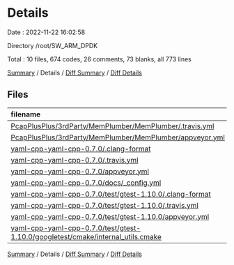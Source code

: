 # Details

Date : 2022-11-22 16:02:58

Directory /root/SW_ARM_DPDK

Total : 10 files,  674 codes, 26 comments, 73 blanks, all 773 lines

[Summary](results.md) / Details / [Diff Summary](diff.md) / [Diff Details](diff-details.md)

## Files
| filename | language | code | comment | blank | total |
| :--- | :--- | ---: | ---: | ---: | ---: |
| [PcapPlusPlus/3rdParty/MemPlumber/MemPlumber/.travis.yml](/PcapPlusPlus/3rdParty/MemPlumber/MemPlumber/.travis.yml) | YAML | 15 | 0 | 6 | 21 |
| [PcapPlusPlus/3rdParty/MemPlumber/MemPlumber/appveyor.yml](/PcapPlusPlus/3rdParty/MemPlumber/MemPlumber/appveyor.yml) | YAML | 36 | 1 | 6 | 43 |
| [yaml-cpp-yaml-cpp-0.7.0/.clang-format](/yaml-cpp-yaml-cpp-0.7.0/.clang-format) | YAML | 45 | 1 | 2 | 48 |
| [yaml-cpp-yaml-cpp-0.7.0/.travis.yml](/yaml-cpp-yaml-cpp-0.7.0/.travis.yml) | YAML | 34 | 0 | 4 | 38 |
| [yaml-cpp-yaml-cpp-0.7.0/appveyor.yml](/yaml-cpp-yaml-cpp-0.7.0/appveyor.yml) | YAML | 25 | 0 | 4 | 29 |
| [yaml-cpp-yaml-cpp-0.7.0/docs/_config.yml](/yaml-cpp-yaml-cpp-0.7.0/docs/_config.yml) | YAML | 1 | 0 | 0 | 1 |
| [yaml-cpp-yaml-cpp-0.7.0/test/gtest-1.10.0/.clang-format](/yaml-cpp-yaml-cpp-0.7.0/test/gtest-1.10.0/.clang-format) | YAML | 2 | 2 | 1 | 5 |
| [yaml-cpp-yaml-cpp-0.7.0/test/gtest-1.10.0/.travis.yml](/yaml-cpp-yaml-cpp-0.7.0/test/gtest-1.10.0/.travis.yml) | YAML | 54 | 13 | 7 | 74 |
| [yaml-cpp-yaml-cpp-0.7.0/test/gtest-1.10.0/appveyor.yml](/yaml-cpp-yaml-cpp-0.7.0/test/gtest-1.10.0/appveyor.yml) | YAML | 125 | 9 | 21 | 155 |
| [yaml-cpp-yaml-cpp-0.7.0/test/gtest-1.10.0/googletest/cmake/internal_utils.cmake](/yaml-cpp-yaml-cpp-0.7.0/test/gtest-1.10.0/googletest/cmake/internal_utils.cmake) | CMake | 337 | 0 | 22 | 359 |

[Summary](results.md) / Details / [Diff Summary](diff.md) / [Diff Details](diff-details.md)